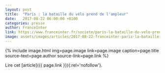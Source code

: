 ```yaml
---
layout: post
title:  "Paris : la bataille du vélo prend de l'ampleur"
date:   2017-08-22 06:00:00 +0100
categories: presse
author: FranceInter
link: https://www.franceinter.fr/societe/paris-la-bataille-du-velo-prend-de-l-ampleur
image: assets/images/articles/2017-08-22-franceinter-paris-la-bataille-du-velo-prend-de-l-ampleur.jpg
---
```


{% include image.html
            img=page.image
            link=page.image
            caption=page.title
            source-text=page.author
            source-link=page.link
%}

Lire cet [article]({{ page.link }}){:rel='nofollow'}.
